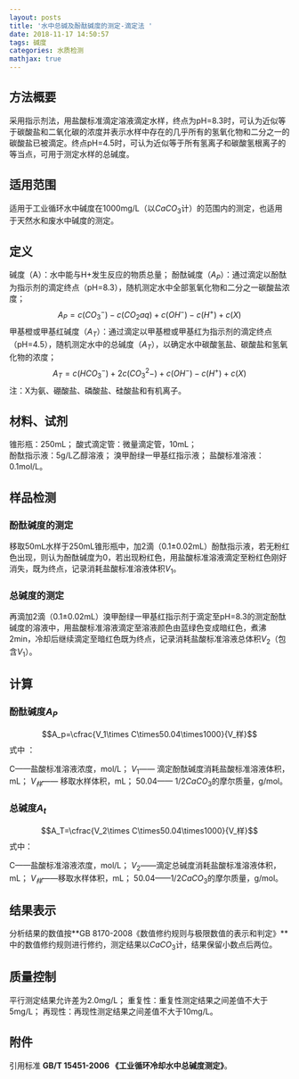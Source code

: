 ```yaml
---
layout: posts
title: '水中总碱及酚酞碱度的测定-滴定法 '
date: 2018-11-17 14:50:57
tags: 碱度
categories: 水质检测
mathjax: true
---
```

## 方法概要
采用指示剂法，用盐酸标准滴定溶液滴定水样，终点为pH=8.3时，可认为近似等于碳酸盐和二氧化碳的浓度并表示水样中存在的几乎所有的氢氧化物和二分之一的碳酸盐已被滴定。终点pH=4.5时，可认为近似等于所有氢离子和碳酸氢根离子的等当点，可用于测定水样的总碱度。
## 适用范围
适用于工业循环水中碱度在1000mg/L（以$CaCO_3$计）的范围内的测定，也适用于天然水和废水中碱度的测定。
## 定义
碱度（A）：水中能与H+发生反应的物质总量；
酚酞碱度（$A_P$）：通过滴定以酚酞为指示剂的滴定终点（pH=8.3），随机测定水中全部氢氧化物和二分之一碳酸盐浓度；
 $$A_P=c(CO_{3}^-)-c(CO_2 aq)+c(OH^-)-c(H^+)+c(X)$$
甲基橙或甲基红碱度（$A_T$）：通过滴定以甲基橙或甲基红为指示剂的滴定终点（pH=4.5），随机测定水中的总碱度（$A_T$），以确定水中碳酸氢盐、碳酸盐和氢氧化物的浓度；
 $$A_T=c(HCO_{3}^-)+2c(CO_{3}^2-)+c(OH^-)-c(H^+)+c(X)$$
注：X为氨、硼酸盐、磷酸盐、硅酸盐和有机离子。
## 材料、试剂
锥形瓶：250mL；
酸式滴定管：微量滴定管，10mL；    
酚酞指示液：5g/L乙醇溶液；
溴甲酚绿一甲基红指示液；
盐酸标准溶液：0.1mol/L。
## 样品检测
### 酚酞碱度的测定
移取50mL水样于250mL锥形瓶中，加2滴（0.1±0.02mL）酚酞指示液，若无粉红色出现，则认为酚酞碱度为0，若出现粉红色，用盐酸标准溶液滴定至粉红色刚好消失，既为终点，记录消耗盐酸标准溶液体积$V_1$。
### 总碱度的测定
再滴加2滴（0.1±0.02mL）溴甲酚绿一甲基红指示剂于滴定至pH=8.3的测定酚酞碱度的溶液中，用盐酸标准溶液滴定至溶液颜色由蓝绿色变成暗红色，煮沸2min，冷却后继续滴定至暗红色既为终点，记录消耗盐酸标准溶液总体积$V_2$（包含$V_1$）。
## 计算
### 酚酞碱度$A_P$
 $$A_p=\cfrac{V_1\times C\times50.04\times1000}{V_样}$$
式中 ：

C——盐酸标准溶液浓度，mol/L；
$V_1$—— 滴定酚酞碱度消耗盐酸标准溶液体积，mL；
$V_样$—— 移取水样体积，mL；
50.04—— 1/2$CaCO_3$的摩尔质量，g/mol。

### 总碱度$A_t$
 $$A_T=\cfrac{V_2\times C\times50.04\times1000}{V_样}$$
式中：

C——盐酸标准溶液浓度，mol/L；
$V_2$——滴定总碱度消耗盐酸标准溶液体积，mL；
$V_样$——移取水样体积，mL；
50.04——1/2$CaCO_3$的摩尔质量，g/mol。

## 结果表示
分析结果的数值按**GB 8170-2008《数值修约规则与极限数值的表示和判定》**中的数值修约规则进行修约，测定结果以$CaCO_3$计，结果保留小数点后两位。
## 质量控制
平行测定结果允许差为2.0mg/L；
重复性：重复性测定结果之间差值不大于5mg/L；
再现性：再现性测定结果之间差值不大于10mg/L。
## 附件
引用标准  **GB/T 15451-2006  《工业循环冷却水中总碱度测定》**。
